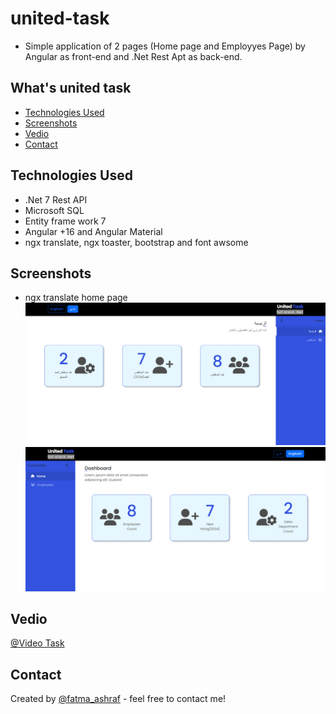 # united-task
- Simple application of 2 pages (Home page and Employyes Page) by Angular as front-end and .Net Rest Apt as back-end.

## What's united task
* [Technologies Used](#technologies-used)
* [Screenshots](#screenshots)
* [Vedio](#vedio)
* [Contact](#contact)

## Technologies Used
- .Net 7 Rest API 
- Microsoft SQL
- Entity frame work 7
- Angular +16 and Angular Material
- ngx translate, ngx toaster, bootstrap and font awsome

## Screenshots
- ngx translate home page
![Example screenshot](./front-end/src/assets/images/Screenshot_19.png)
![Example screenshot](./front-end/src/assets/images/Screenshot_20.png)

## Vedio
 [@Video Task](https://drive.google.com/file/d/1TdCBm6zv5cpv4APb7Q8VwaBA4GHI9lu3/view?usp=sharing)
## Contact
Created by [@fatma_ashraf](https://www.linkedin.com/in/fatma-ashraf-b57279103) - feel free to contact me!
